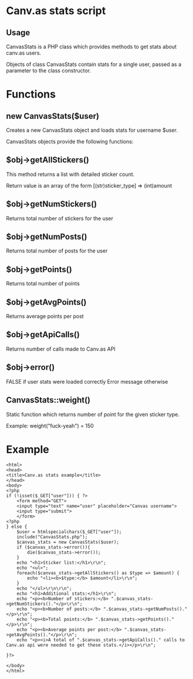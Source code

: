 Canv.as stats script
===

Usage
---
CanvasStats is a PHP class which provides methods to get stats about canv.as users.

Objects of class CanvasStats contain stats for a single user, passed as a parameter to the class constructor.

Functions
===
new CanvasStats($user)
---
Creates a new CanvasStats object and loads stats for username $user.

CanvasStats objects provide the following functions:

$obj->getAllStickers()
---
This method returns a list with detailed sticker count.

Return value is an array of the form [(str)sticker_type] => (int)amount

$obj->getNumStickers()
---
Returns total number of stickers for the user

$obj->getNumPosts()
---
Returns total number of posts for the user

$obj->getPoints()
---
Returns total number of points

$obj->getAvgPoints()
---
Returns average points per post

$obj->getApiCalls()
---
Returns number of calls made to Canv.as API

$obj->error()
---
FALSE if user stats were loaded correctly
Error message otherwise

CanvasStats::weight()
---
Static function which returns number of point for the given sticker type.

Example: weight("fuck-yeah") = 150

Example
===
    <html>
    <head>
    <title>Canv.as stats example</title>
    </head>
    <body>
    <?php
    if (!isset($_GET["user"])) { ?>
        <form method="GET">
        <input type="text" name="user" placeholder="Canvas username">
        <input type="submit">
        </form>
    <?php
    } else {
        $user = htmlspecialchars($_GET["user"]);
        include("CanvasStats.php");
        $canvas_stats = new CanvasStats($user);
        if ($canvas_stats->error()){
            die($canvas_stats->error());
        }
        echo "<h1>Sticker list:</h1>\r\n";
        echo "<ul>";
        foreach($canvas_stats->getAllStickers() as $type => $amount) {
            echo "<li><b>$type:</b> $amount</li>\r\n";
        }
        echo "</ul>\r\n\r\n";
        echo "<h1>Additional stats:</h1>\r\n";
        echo "<p><b>Number of stickers:</b> ".$canvas_stats->getNumStickers()."</p>\r\n";
        echo "<p><b>Number of posts:</b> ".$canvas_stats->getNumPosts()."</p>\r\n";
        echo "<p><b>Total points:</b> ".$canvas_stats->getPoints()."</p>\r\n";
        echo "<p><b>Average points per post:</b> ".$canvas_stats->getAvgPoints()."</p>\r\n";
        echo "<p><i>A total of ".$canvas_stats->getApiCalls()." calls to Canv.as api were needed to get these stats.</i></p>\r\n";
    
    }?>
    
    </body>
    </html>
